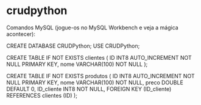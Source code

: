 # crudpython
Comandos MySQL (jogue-os no MySQL Workbench e veja a mágica acontecer):

CREATE DATABASE CRUDPython;
USE CRUDPython;

CREATE TABLE IF NOT EXISTS clientes (
	ID INT8 AUTO_INCREMENT NOT NULL PRIMARY KEY,
    nome VARCHAR(100) NOT NULL
);

CREATE TABLE IF NOT EXISTS produtos (
	ID INT8 AUTO_INCREMENT NOT NULL PRIMARY KEY,
    nome VARCHAR(100) NOT NULL,
    preco DOUBLE DEFAULT 0,
    ID_cliente INT8 NOT NULL,
    FOREIGN KEY (ID_cliente) REFERENCES clientes (ID)
);

